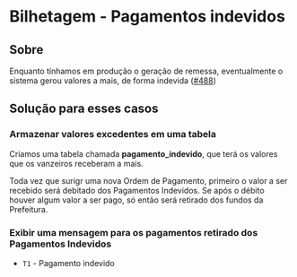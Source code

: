 # Bilhetagem - Pagamentos indevidos

## Sobre

Enquanto tínhamos em produção o geração de remessa, eventualmente o sistema gerou valores a mais, de forma indevida ([#488](https://github.com/RJ-SMTR/api-cct/issues/488))

## Solução para esses casos

### Armazenar valores excedentes em uma tabela

Criamos uma tabela chamada **pagamento_indevido**, que terá os valores que os vanzeiros receberam a mais.

Toda vez que surigr uma nova Ordem de Pagamento, primeiro o valor a ser recebido será debitado dos Pagamentos Indevidos. Se após o débito houver algum valor a ser pago, só então será retirado dos fundos da Prefeitura.

### Exibir uma mensagem para os pagamentos retirado dos Pagamentos Indevidos

- `T1` - Pagamento indevido
